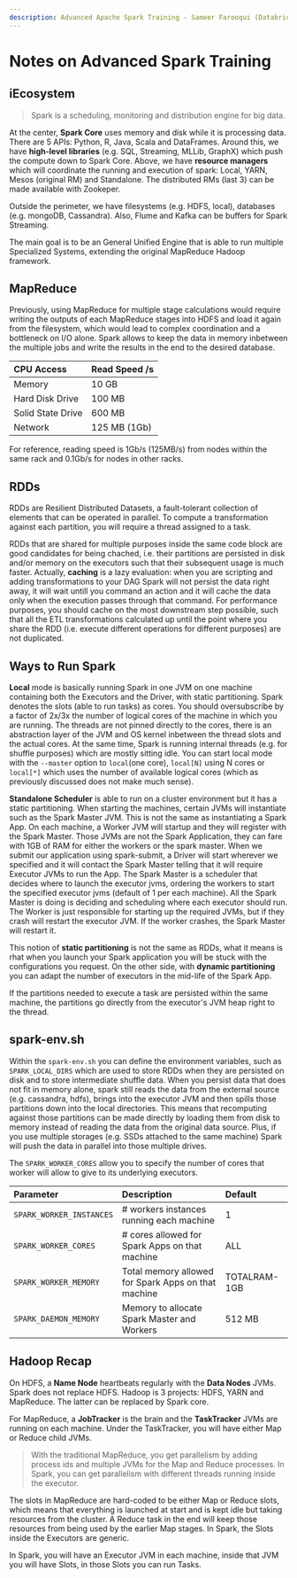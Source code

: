 ```yaml
---
description: Advanced Apache Spark Training - Sameer Farooqui (Databricks)
---
```


# Notes on Advanced Spark Training

## iEcosystem

> Spark is a scheduling, monitoring and distribution engine for big data.

At the center, **Spark Core** uses memory and disk while it is processing data. There are 5 APIs: Python, R, Java, Scala and DataFrames. Around this, we have **high-level libraries** \(e.g. SQL, Streaming, MLLib, GraphX\) which push the compute down to Spark Core. Above, we have **resource managers** which will coordinate the running and execution of spark: Local, YARN, Mesos \(original RM\) and Standalone. The distributed RMs \(last 3\) can be made available with Zookeper.

Outside the perimeter, we have filesystems \(e.g. HDFS, local\), databases \(e.g. mongoDB, Cassandra\). Also, Flume and Kafka can be buffers for Spark Streaming.

The main goal is to be an General Unified Engine that is able to run multiple Specialized Systems, extending the original MapReduce Hadoop framework.

## MapReduce

Previously, using MapReduce for multiple stage calculations would require writing the outputs of each MapReduce stages into HDFS and load it again from the filesystem, which would lead to complex coordination and a bottleneck on I/O alone. Spark allows to keep the data in memory inbetween the multiple jobs and write the results in the end to the desired database.

| CPU Access | Read Speed /s |
| :--- | :--- |
| Memory | 10 GB |
| Hard Disk Drive | 100 MB |
| Solid State Drive | 600 MB |
| Network | 125 MB \(1Gb\) |

For reference, reading speed is 1Gb/s \(125MB/s\) from nodes within the same rack and 0.1Gb/s for nodes in other racks.

## RDDs

RDDs are Resilient Distributed Datasets, a fault-tolerant collection of elements that can be operated in parallel. To compute a transformation against each partition, you will require a thread assigned to a task.

RDDs that are shared for multiple purposes inside the same code block are good candidates for being chached, i.e. their partitions are persisted in disk and/or memory on the executors such that their subsequent usage is much faster. Actually, **caching** is a lazy evaluation: when you are scripting and adding transformations to your DAG Spark will not persist the data right away, it will wait untill you command an action and it will cache the data only when the execution passes through that command. For performance purposes, you should cache on the most downstream step possible, such that all the ETL transformations calculated up until the point where you share the RDD \(i.e. execute different operations for different purposes\) are not duplicated.

## Ways to Run Spark

**Local** mode is basically running Spark in one JVM on one machine containing both the Executors and the Driver, with static partitioning. Spark denotes the slots \(able to run tasks\) as cores. You should oversubscribe by a factor of 2x/3x the number of logical cores of the machine in which you are running. The threads are not pinned directly to the cores, there is an abstraction layer of the JVM and OS kernel inbetween the thread slots and the actual cores. At the same time, Spark is running internal threads \(e.g. for shuffle purposes\) which are mostly sitting idle. You can start local mode with the `--master` option to `local`\(one core\), `local[N]` using N cores or `local[*]` which uses the number of available logical cores \(which as previously discussed does not make much sense\).

**Standalone Scheduler** is able to run on a cluster environment but it has a static partitioning. When starting the machines, certain JVMs will instantiate such as the Spark Master JVM. This is not the same as instantiating a Spark App. On each machine, a Worker JVM will startup and they will register with the Spark Master. Those JVMs are not the Spark Application, they can fare with 1GB of RAM for either the workers or the spark master. When we submit our application using spark-submit, a Driver will start wherever we specified and it will contact the Spark Master telling that it will require Executor JVMs to run the App. The Spark Master is a scheduler that decides where to launch the executor jvms, ordering the workers to start the specified executor jvms \(default of 1 per each machine\). All the Spark Master is doing is deciding and scheduling where each executor should run. The Worker is just responsible for starting up the required JVMs, but if they crash will restart the executor JVM. If the worker crashes, the Spark Master will restart it. 

 This notion of **static partitioning** is not the same as RDDs, what it means is rhat when you launch your Spark application you will be stuck with the configurations you request. On the other side, with **dynamic partitioning** you can adapt the number of executors in the mid-life of the Spark App.

If the partitions needed to execute a task are persisted within the same machine, the partitions go directly from the executor's JVM heap right to the thread.

## spark-env.sh

Within the `spark-env.sh` you can define the environment variables, such as `SPARK_LOCAL_DIRS` which are used to store RDDs when they are persisted on disk and to store intermediate shuffle data. When you persist data that does not fit in memory alone, spark still reads the data from the external source \(e.g. cassandra, hdfs\), brings into the executor JVM and then spills those partitions down into the local directories. This means that recomputing against those partitions can be made directly by loading them from disk to memory instead of reading the data from the original data source. Plus, if you use multiple storages \(e.g. SSDs attached to the same machine\) Spark will push the data in parallel into those multiple drives.

The `SPARK_WORKER_CORES` allow you to specify the number of cores that worker will allow to give to its underlying executors.

| Parameter | Description | Default |
| :--- | :--- | :--- |
| `SPARK_WORKER_INSTANCES` |  \# workers instances running each machine | 1 |
| `SPARK_WORKER_CORES` | \# cores allowed for Spark Apps on that machine | ALL |
| `SPARK_WORKER_MEMORY` | Total memory allowed for Spark Apps on that machine | TOTALRAM-1GB |
| `SPARK_DAEMON_MEMORY` | Memory to allocate Spark Master and Workers | 512 MB |

## Hadoop Recap

On HDFS, a **Name Node** heartbeats regularly with the **Data Nodes** JVMs. Spark does not replace HDFS. Hadoop is 3 projects: HDFS, YARN and MapReduce. The latter can be replaced by Spark core.

For MapReduce, a **JobTracker** is the brain and the **TaskTracker** JVMs are running on each machine. Under the TaskTracker, you will have either Map or Reduce child JVMs.

> With the traditional MapReduce, you get parallelism by adding process ids and multiple JVMs for the Map and Reduce processes. In Spark, you can get parallelism with different threads running inside the executor.

The slots in MapReduce are hard-coded to be either Map or Reduce slots, which means that everything is launched at start and is kept idle but taking resources from the cluster. A Reduce task in the end will keep those resources from being used by the earlier Map stages. In Spark, the Slots inside the Executors are generic.

In Spark, you will have an Executor JVM in each machine, inside that JVM you will have Slots, in those Slots you can run Tasks.

